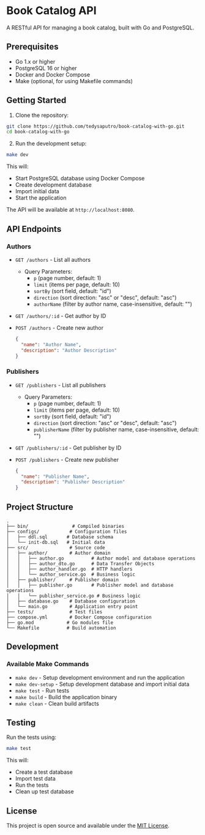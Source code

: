 # Book Catalog API

A RESTful API for managing a book catalog, built with Go and PostgreSQL.

## Prerequisites

- Go 1.x or higher
- PostgreSQL 16 or higher
- Docker and Docker Compose
- Make (optional, for using Makefile commands)

## Getting Started

1. Clone the repository:
```bash
git clone https://github.com/tedysaputro/book-catalog-with-go.git
cd book-catalog-with-go
```

2. Run the development setup:
```bash
make dev
```

This will:
- Start PostgreSQL database using Docker Compose
- Create development database
- Import initial data
- Start the application

The API will be available at `http://localhost:8080`.

## API Endpoints

### Authors

- `GET /authors` - List all authors
  - Query Parameters:
    - `p` (page number, default: 1)
    - `limit` (items per page, default: 10)
    - `sortBy` (sort field, default: "id")
    - `direction` (sort direction: "asc" or "desc", default: "asc")
    - `authorName` (filter by author name, case-insensitive, default: "")

- `GET /authors/:id` - Get author by ID
- `POST /authors` - Create new author
  ```json
  {
    "name": "Author Name",
    "description": "Author Description"
  }
  ```

### Publishers

- `GET /publishers` - List all publishers
  - Query Parameters:
    - `p` (page number, default: 1)
    - `limit` (items per page, default: 10)
    - `sortBy` (sort field, default: "id")
    - `direction` (sort direction: "asc" or "desc", default: "asc")
    - `publisherName` (filter by publisher name, case-insensitive, default: "")

- `GET /publishers/:id` - Get publisher by ID
- `POST /publishers` - Create new publisher
  ```json
  {
    "name": "Publisher Name",
    "description": "Publisher Description"
  }
  ```

## Project Structure

```
.
├── bin/                # Compiled binaries
├── configs/           # Configuration files
│   ├── ddl.sql       # Database schema
│   └── init-db.sql   # Initial data
├── src/               # Source code
│   ├── author/        # Author domain
│   │   ├── author.go          # Author model and database operations
│   │   ├── author_dto.go      # Data Transfer Objects
│   │   ├── author_handler.go  # HTTP handlers
│   │   └── author_service.go  # Business logic
│   ├── publisher/     # Publisher domain
│   │   ├── publisher.go       # Publisher model and database operations
│   │   └── publisher_service.go # Business logic
│   ├── database.go    # Database configuration
│   └── main.go        # Application entry point
├── tests/             # Test files
├── compose.yml        # Docker Compose configuration
├── go.mod            # Go modules file
└── Makefile          # Build automation
```

## Development

### Available Make Commands

- `make dev` - Setup development environment and run the application
- `make dev-setup` - Setup development database and import initial data
- `make test` - Run tests
- `make build` - Build the application binary
- `make clean` - Clean build artifacts

## Testing

Run the tests using:
```bash
make test
```

This will:
- Create a test database
- Import test data
- Run the tests
- Clean up test database

## License

This project is open source and available under the [MIT License](LICENSE).
